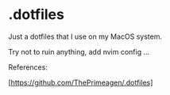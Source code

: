 # .dotfiles
Just a dotfiles that I use on my MacOS system.

Try not to ruin anything, add nvim config ...

References:

[https://github.com/ThePrimeagen/.dotfiles]
